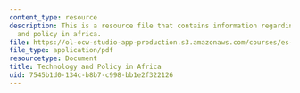 ```yaml
---
content_type: resource
description: This is a resource file that contains information regarding technology
  and policy in africa.
file: https://ol-ocw-studio-app-production.s3.amazonaws.com/courses/es-259-information-and-communication-technology-in-africa-spring-2006/7545b1d0134cb8b7c998bb1e2f322126_MITES_259S06_goshit1_3.pdf
file_type: application/pdf
resourcetype: Document
title: Technology and Policy in Africa
uid: 7545b1d0-134c-b8b7-c998-bb1e2f322126
---
```

